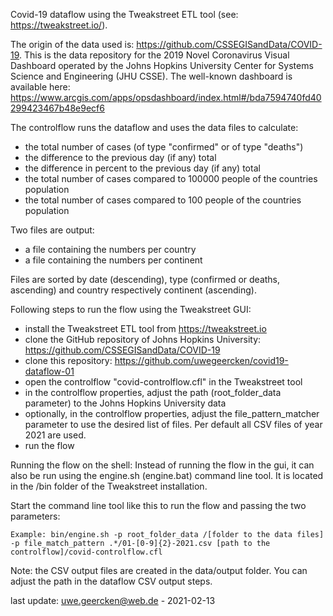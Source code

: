 Covid-19 dataflow using the Tweakstreet ETL tool (see: https://tweakstreet.io/).

The origin of the data used is: https://github.com/CSSEGISandData/COVID-19. This is the data repository for the 2019 Novel Coronavirus Visual Dashboard operated by the Johns Hopkins University Center for Systems Science and Engineering (JHU CSSE). The well-known dashboard is available here: https://www.arcgis.com/apps/opsdashboard/index.html#/bda7594740fd40299423467b48e9ecf6

The controlflow runs the dataflow and uses the data files to calculate:
  - the total number of cases (of type "confirmed" or of type "deaths")
  - the difference to the previous day (if any) total 
  - the difference in percent to the previous day (if any) total
  - the total number of cases compared to 100000 people of the countries population
  - the total number of cases compared to 100 people of the countries population

Two files are output:
  - a file containing the numbers per country
  - a file containing the numbers per continent
  
Files are sorted by date (descending), type (confirmed or deaths, ascending) and country respectively continent (ascending).

Following steps to run the flow using the Tweakstreet GUI:
- install the Tweakstreet ETL tool from https://tweakstreet.io
- clone the GitHub repository of Johns Hopkins University: https://github.com/CSSEGISandData/COVID-19
- clone this repository: https://github.com/uwegeercken/covid19-dataflow-01
- open the controlflow "covid-controlflow.cfl" in the Tweakstreet tool
- in the controlflow properties, adjust the path (root_folder_data parameter) to the Johns Hopkins University data
- optionally, in the controlflow properties, adjust the file_pattern_matcher parameter to use the desired list of files. Per default all CSV files of year 2021 are used.
- run the flow

Running the flow on the shell:
Instead of running the flow in the gui, it can also be run using the engine.sh (engine.bat) command line tool. It is located in the /bin folder of the Tweakstreet installation.

Start the command line tool like this to run the flow and passing the two parameters:

    Example: bin/engine.sh -p root_folder_data /[folder to the data files] -p file_match_pattern .*/01-[0-9]{2}-2021.csv [path to the controlflow]/covid-controlflow.cfl


Note: the CSV output files are created in the data/output folder. You can adjust the path in the dataflow CSV output steps.

last update: uwe.geercken@web.de - 2021-02-13
